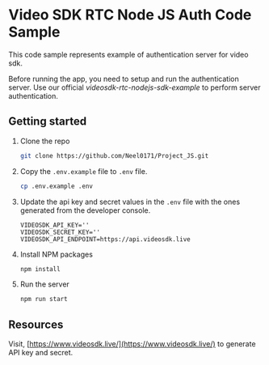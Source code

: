 # Video SDK RTC Node JS Auth Code Sample

This code sample represents example of authentication server for video sdk.

Before running the app, you need to setup and run the authentication server.
Use our official _videosdk-rtc-nodejs-sdk-example_ to perform server authentication.

## Getting started

1. Clone the repo

   ```sh
   git clone https://github.com/Neel0171/Project_JS.git
   ```

2. Copy the `.env.example` file to `.env` file.

   ```sh
   cp .env.example .env
   ```

3. Update the api key and secret values in the `.env` file with the ones generated from the developer console.

   ```
   VIDEOSDK_API_KEY=''
   VIDEOSDK_SECRET_KEY=''
   VIDEOSDK_API_ENDPOINT=https://api.videosdk.live
   ```

4. Install NPM packages

   ```sh
   npm install
   ```

5. Run the server

   ```sh
   npm run start
   ```

## Resources

Visit, [https://www.videosdk.live/](https://www.videosdk.live/) to generate API key and secret.
